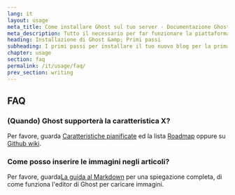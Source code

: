 ```yaml
---
lang: it
layout: usage
meta_title: Come installare Ghost sul tuo server - Documentazione Ghost
meta_description: Tutto il necessario per far funzionare la piattaforma di blogging Ghost in locale e in remoto.
heading: Installazione di Ghost &amp; Primi passi
subheading: I primi passi per installare il tuo nuovo blog per la prima volta.
chapter: usage
section: faq
permalink: /it/usage/faq/
prev_section: writing
---
```



## FAQ <a id="faq"></a>

### (Quando) Ghost supporterà la caratteristica X?

Per favore, guarda [Caratteristiche pianificate](https://github.com/TryGhost/Ghost/wiki/Planned-Features) ed la lista [Roadmap](https://github.com/TryGhost/Ghost/wiki/Roadmap) oppure su [Github wiki](https://github.com/TryGhost/Ghost/wiki).

### Come posso inserire le immagini negli articoli?

Per favore, guarda[La guida al Markdown](/usage/writing/#markdown) per una spiegazione completa, di come funziona l'editor di Ghost per caricare immagini.
